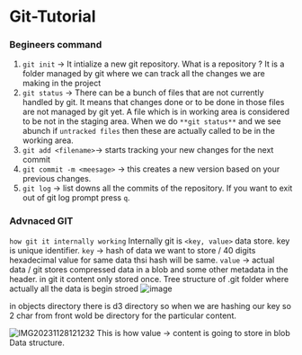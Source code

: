 # Git-Tutorial
### Begineers command
1. `git init` -> It intialize a new git repository. What is a repository ?
            It is a folder managed by git where we can track all the changes we are making in the project
2. `git status` ->  There can be a bunch of files that are not currently handled by git. 
            It means that changes done or to be done in those files are not managed by git yet. A file 
            which is in working area is considered to be not in the staging area. When we do `**git status**`
            and we see abunch if `untracked files` then these are actually called to be in the working area.
3. `git add <filename>`-> starts tracking your new changes for the next commit
4. `git commit -m <meesage>` -> this creates a new version based on your previous changes.
5. `git log` -> list downs all the commits of the repository. If you want to exit out of git log prompt
            press `q`.



### Advnaced GIT
`how git it internally working`
Internally git is `<key, value>` data store.
key is unique identifier.
`key` -> hash of data we want to store / 40 digits hexadecimal value for same data thsi hash will be same. 
`value` -> actual data / git stores compressed data in a blob and some other metadata in the header.
in git it content only stored once.
Tree structure of .git folder where actually all the data is begin stroed
![image](https://github.com/harsh123-baba/Git-Tutorial/assets/64320530/5b24738b-d32d-443b-8680-edb323a5e4a6)

in objects directory there is d3 directory so when we are hashing our key so 2 char from front wold be directory for the particular content.

![IMG20231128121232](https://github.com/harsh123-baba/Git-Tutorial/assets/64320530/efd65292-7226-4080-bf84-f6cf721b6c85)
This is how value -> content is going to store in blob Data structure.




